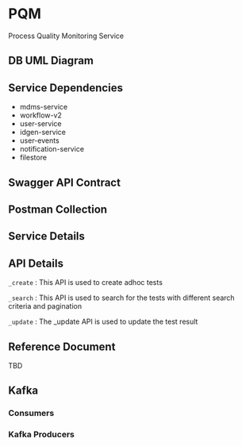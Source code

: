 # PQM

Process Quality Monitoring Service

## DB UML Diagram

## Service Dependencies

- mdms-service
- workflow-v2
- user-service
- idgen-service
- user-events
- notification-service
- filestore

## Swagger API Contract

## Postman Collection

## Service Details

## API Details

`_create` : This API is used to create adhoc tests

`_search` : This API is used to search for the tests with different search criteria and pagination

`_update` : The _update API is used to update the test result

## Reference Document

TBD

## Kafka

### Consumers

### Kafka Producers
